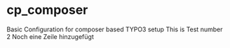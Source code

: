 # cp_composer
Basic Configuration for composer based TYPO3 setup
This is Test number 2
Noch eine Zeile hinzugefügt
